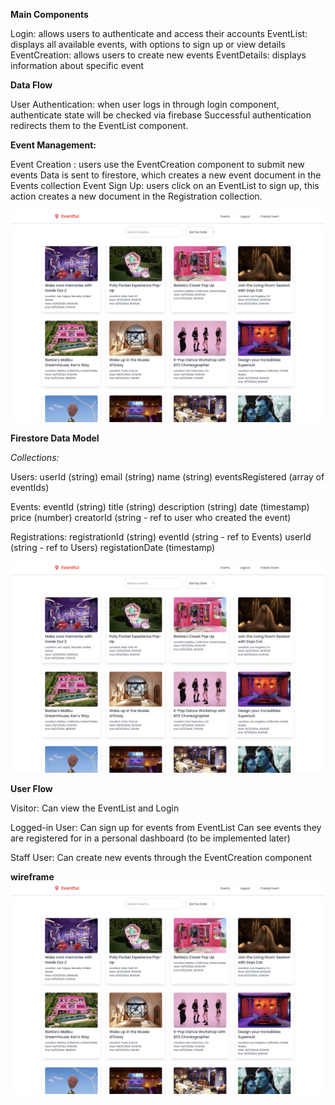 **Main Components**

Login: allows users to authenticate and access their accounts
EventList: displays all available events, with options to sign up or view details 
EventCreation: allows users to create new events
EventDetails: displays information about specific event


**Data Flow**

User Authentication: when user logs in through login component, authenticate state will be checked via firebase
Successful authentication redirects them to the EventList component.


**Event Management:**

Event Creation : users use the EventCreation component to submit new events
Data is sent to firestore, which creates a new event document in the Events collection
Event Sign Up: users click on an EventList to sign up, this action creates a new document in the Registration collection.


![alt text](image.png)


**Firestore Data Model**

*Collections:*

Users:
userId (string)
email (string)
name (string)
eventsRegistered (array of eventIds)

Events:
eventId (string)
title (string)
description (string)
date (timestamp)
price (number)
creatorId (string - ref to user who created the event)

Registrations: 
registrationId (string)
eventId (string - ref to Events)
userId (string - ref to Users)
registationDate (timestamp)

![alt text](image.png)

**User Flow**

Visitor: Can view the EventList and Login

Logged-in User:
Can sign up for events from EventList
Can see events they are registered for in a personal dashboard (to be implemented later)

Staff User: Can create new events through the EventCreation component

**wireframe**
![alt text](image.png)